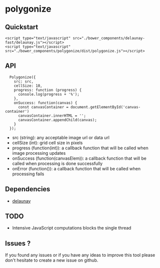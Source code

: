 # polygonize

## Quickstart
```
<script type="text/javascript" src="./bower_components/delaunay-fast/delaunay.js"></script>
<script type="text/javascript" src="./bower_components/polygonize/dist/polygonize.js"></script>
```

## API
```
  Polygonize({
    src: src,
    cellSize: 10,
    progress: function (progress) {
      console.log(progress + '%');
    },
    onSuccess: function(canvas) {
      const canvasContainer = document.getElementById('canvas-container')
      canvasContainer.innerHTML = '';
      canvasContainer.appendChild(canvas);
    }
  });
```

* src (string): any acceptable image url or data url
* cellSize (int): grid cell size in pixels
* progress (function(int)): a callback function that will be called when image processing updates
* onSuccess (function(canvasElem)): a callback function that will be called when processing is done successfully
* onError (function()): a callback function that will be called when processing fails

## Dependencies
* [delaunay](https://github.com/ironwallaby/delaunay)

## TODO
* Intensive JavaScript computations blocks the single thread

## Issues ?
If you found any issues or if you have any ideas to improve this tool please don't hesitate to create a new issue on github.
  
